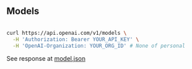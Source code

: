 ## Models

```bash

curl https://api.openai.com/v1/models \
  -H 'Authorization: Bearer YOUR_API_KEY' \
  -H 'OpenAI-Organization: YOUR_ORG_ID' # None of personal

```

See response at [model.json](model.json)
